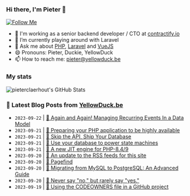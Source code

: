 ### Hi there, I'm Pieter 👋  
[![Follow Me](https://img.shields.io/github/followers/pieterclaerhout?label=Follow&style=social)](https://github.com/pieterclaerhout)

- 🏢 I'm working as a senior backend developer / CTO at [contractify.io](https://contractify.io)
- 🌱 I’m currently playing around with Laravel
- 💬 Ask me about [PHP](https://php.net), [Laravel](http://laravel.com) and [VueJS](https://vuejs.org)
- 😄 Pronouns: Pieter, Duckie, YellowDuck
- 📫 How to reach me: pieter@yellowduck.be

### My stats

![pieterclaerhout's GitHub Stats](https://github-readme-stats.vercel.app/api?username=pieterclaerhout&show_icons=true&count_private=true&line_height=40)

### 📩 Latest Blog Posts from [YellowDuck.be](https://www.yellowduck.be/)
<!-- BLOG-POST-LIST:START -->
- `2023-09-22` | [🔗 Again and Again! Managing Recurring Events In a Data Model](https://www.yellowduck.be/posts/again-and-again-managing-recurring-events-in-a-data-model)  
- `2023-09-21` | [🐥 Preparing your PHP application to be highly available](https://www.yellowduck.be/posts/preparing-your-php-application-to-be-highly-available)  
- `2023-09-21` | [🔗 Skip the API, Ship Your Database](https://www.yellowduck.be/posts/skip-the-api-ship-your-database)  
- `2023-09-21` | [🔗 Use your database to power state machines](https://www.yellowduck.be/posts/use-your-database-to-power-state-machines)  
- `2023-09-21` | [🔗 A new JIT engine for PHP-8.4/9](https://www.yellowduck.be/posts/a-new-jit-engine-for-php-8-4-9)  
- `2023-09-20` | [🐥 An update to the RSS feeds for this site](https://www.yellowduck.be/posts/an-update-to-the-rss-feeds-for-this-site)  
- `2023-09-20` | [🔗 Pagefind](https://www.yellowduck.be/posts/pagefind)  
- `2023-09-20` | [🔗 Migrating from MySQL to PostgrеSQL: An Advancеd Guide](https://www.yellowduck.be/posts/migrating-from-mysql-to-postgresql-an-advanced-guide)  
- `2023-09-20` | [🔗 Never say &quot;no,&quot; but rarely say &quot;yes.&quot;](https://www.yellowduck.be/posts/never-say-no-but-rarely-say-yes)  
- `2023-09-19` | [🐥 Using the CODEOWNERS file in a GitHub project](https://www.yellowduck.be/posts/using-the-codeowners-file-in-a-github-project)  

<!-- BLOG-POST-LIST:END -->
